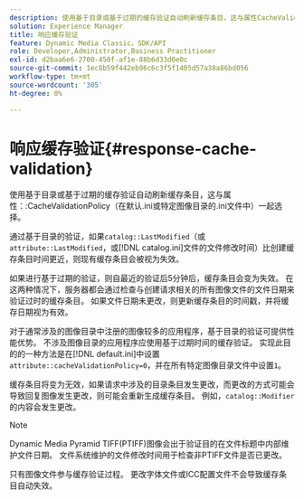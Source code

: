 ```yaml
---
description: 使用基于目录或基于过期的缓存验证自动刷新缓存条目，这与属性CacheValidationPolicy（在默认.ini或特定图像目录的.ini文件中）一起选择。
solution: Experience Manager
title: 响应缓存验证
feature: Dynamic Media Classic，SDK/API
role: Developer,Administrator,Business Practitioner
exl-id: d2baa6e6-2700-450f-af1e-88b6d33d0e0c
source-git-commit: 1ec8b59f442eb96c6c3f5f1405d57a38a86bd056
workflow-type: tm+mt
source-wordcount: '305'
ht-degree: 0%

---
```


# 响应缓存验证{#response-cache-validation}

使用基于目录或基于过期的缓存验证自动刷新缓存条目，这与属性：:CacheValidationPolicy（在默认.ini或特定图像目录的.ini文件中）一起选择。

通过基于目录的验证，如果`catalog::LastModified`（或`attribute::LastModified`，或[!DNL catalog.ini]文件的文件修改时间）比创建缓存条目时间更近，则现有缓存条目会被视为失效。

如果进行基于过期的验证，则自最近的验证后5分钟后，缓存条目会变为失效。 在这两种情况下，服务器都会通过检查与创建请求相关的所有图像文件的文件日期来验证过时的缓存条目。 如果文件日期未更改，则更新缓存条目的时间戳，并将缓存日期视为有效。

对于通常涉及的图像目录中注册的图像较多的应用程序，基于目录的验证可提供性能优势。 不涉及图像目录的应用程序应使用基于过期时间的缓存验证。 实现此目的的一种方法是在[!DNL default.ini]中设置`attribute::cacheValidationPolicy=0`，并在所有特定图像目录文件中设置`1`。

缓存条目将变为无效，如果请求中涉及的目录条目发生更改，而更改的方式可能会导致回复图像发生更改，则可能会重新生成缓存条目。 例如，`catalog::Modifier`的内容会发生更改。

>[!NOTE]
>
>Dynamic Media Pyramid TIFF(PTIFF)图像会出于验证目的在文件标题中内部维护文件日期。 文件系统维护的文件修改时间用于检查非PTIFF文件是否已更改。

只有图像文件参与缓存验证过程。 更改字体文件或ICC配置文件不会导致缓存条目自动失效。
